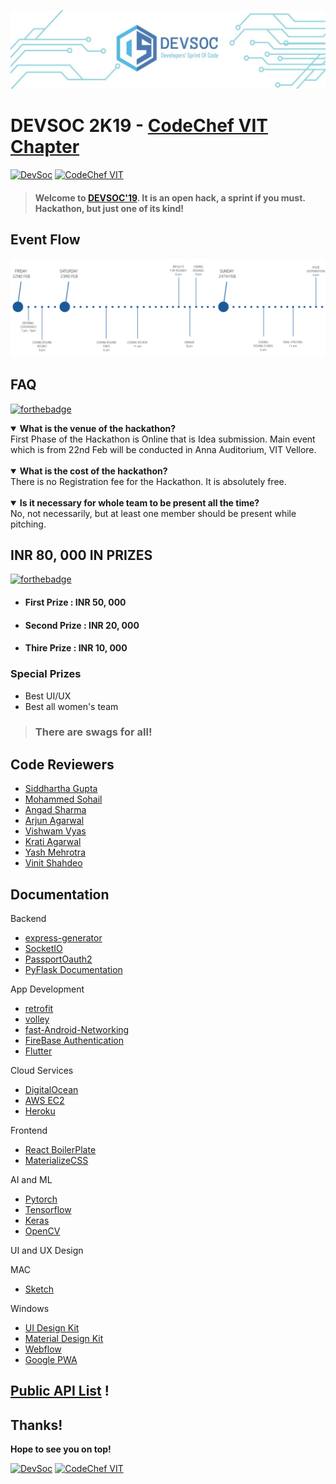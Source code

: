 ![Devsoc CodeChef VIT](./images/devsoc.jpg)
# DEVSOC 2K19 - [CodeChef VIT Chapter](https://www.facebook.com/codechefvituniversity/)
[![DevSoc](https://img.shields.io/badge/DevSoc-2K19-teal.svg?style=for-the-badge)](http://www.devsoc-codechef.com/)
[![CodeChef VIT](https://img.shields.io/badge/CodeChef-VIT-red.svg?style=for-the-badge)](https://www.facebook.com/codechefvituniversity/)
> #### Welcome to [DEVSOC'19](http://www.devsoc-codechef.com/). It is an open hack, a sprint if you must. Hackathon, but just one of its kind!

## Event Flow

![image](images/eventflow.png)

## FAQ
[![forthebadge](https://forthebadge.com/images/badges/you-didnt-ask-for-this.svg)](https://github.com/CodeChefVIT)

<details open>
    <summary><strong>What is the venue of the hackathon?</strong></summary>
First Phase of the Hackathon is Online that is Idea submission. Main event which is from 22nd Feb will be conducted in Anna Auditorium, VIT Vellore.
</details>
<br>
<details open>
    <summary><strong>What is the cost of the hackathon?</strong></summary>
There is no Registration fee for the Hackathon. It is absolutely free.
</details>
<br>  
<details open>
    <summary><strong>Is it necessary for whole team to be present all the time?</strong></summary>
No, not necessarily, but at least one member should be present while pitching.
</details>

## INR 80, 000 IN PRIZES

[![forthebadge](https://forthebadge.com/images/badges/its-not-a-lie-if-you-believe-it.svg)](https://github.com/CodeChefVIT)

- #### First Prize : INR 50, 000
- #### Second Prize : INR 20, 000
- #### Thire Prize : INR 10, 000

### Special Prizes

- Best UI/UX
- Best all women's team

> ### There are swags for all!

## Code Reviewers

- [Siddhartha Gupta](https://github.com/sidd-gupta)
- [Mohammed Sohail](https://github.com/YoursSohail/)
- [Angad Sharma](https://github.com/angadsharma1016)
- [Arjun Agarwal](https://github.com/orgs/CodeChefVIT/people/agarwalarjun123)
- [Vishwam Vyas](https://github.com/VVishvam)
- [Krati Agarwal](https://github.com/kratiagarwal07)
- [Yash Mehrotra](https://github.com/YashMeh)
- [Vinit Shahdeo](https://github.com/vinitshahdeo)

## Documentation
Backend
- [express-generator](https://www.npmjs.com/package/express-generator) 
- [SocketIO](https://socket.io/docs/)
- [PassportOauth2](http://www.passportjs.org/docs/)
- [PyFlask Documentation](http://flask.pocoo.org/docs/1.0/tutorial/)


App Development
- [retrofit](https://square.github.io/retrofit/)
- [volley](https://developer.android.com/training/volley/)
- [fast-Android-Networking](https://github.com/amitshekhariitbhu/Fast-Android-Networking)
- [FireBase Authentication](https://firebase.google.com/docs/auth/android/custom-auth)
- [Flutter](http://flutter.io/docs)

Cloud Services
- [DigitalOcean](http://digitalocean.com/)
- [AWS EC2](https://aws.amazon.com/ec2/)
- [Heroku](https://www.heroku.com/)

Frontend
- [React BoilerPlate](https://github.com/react-boilerplate/react-boilerplate/tree/master/docs) 
- [MaterializeCSS](https://materializecss.com/)

AI and ML
- [Pytorch](https://pytorch.org/docs/stable/index.html)
- [Tensorflow](https://www.tensorflow.org/guide)
- [Keras](https://keras.io/)
- [OpenCV](https://docs.opencv.org/2.4/doc/tutorials/tutorials.html)

 UI and UX Design

MAC
- [Sketch](https://www.sketchapp.com/docs/)

Windows
- [UI Design Kit](https://www.adobe.com/in/products/xd/ui-design-kits.html)
- [Material Design Kit](https://materialdesignkit.com/)
- [Webflow](https://webflow.com/)
- [Google PWA](https://developers.google.com/web/progressive-web-apps/)


## [Public API List](https://github.com/toddmotto/public-apis) !

## Thanks!

**Hope to see you on top!**

[![DevSoc](https://img.shields.io/badge/DevSoc-2K19-teal.svg?style=for-the-badge)](http://www.devsoc-codechef.com/)
[![CodeChef VIT](https://img.shields.io/badge/CodeChef-VIT-red.svg?style=for-the-badge)](https://www.facebook.com/codechefvituniversity/)
